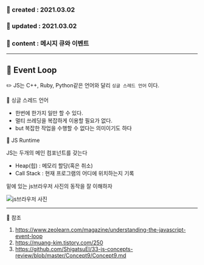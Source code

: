 ### 📅 created : 2021.03.02
### 📅 updated : 2021.03.02
### 📝 content : 메시지 큐와 이벤트

---

## 📝 Event Loop

✏️ JS는 C++, Ruby, Python같은 언어와 달리 `싱글 스레드 언어` 이다.

📜 싱글 스레드 언어

- 한번에 한가지 일만 할 수 있다.
- 멀티 쓰레딩을 복잡하게 이용할 필요가 없다.
- but 복잡한 작업을 수행할 수 없다는 의미이기도 하다

📜 JS Runtime

JS는 두개의 메인 컴포넌트를 갖는다

- Heap(힙) : 메모리 할당(혹은 취소)
- Call Stack : 현재 프로그램의 어디에 위치하는지 기록

밑에 있는 js브라우저 사진의 동작을 잘 이해하자

![js브라우저 사진](https://d6vdma9166ldh.cloudfront.net/media/images/9aacbcd0-44c5-45e1-b3eb-be84a2eb99d8.png)

---

📰 참조

1. https://www.zeolearn.com/magazine/understanding-the-javascript-event-loop
2. https://muang-kim.tistory.com/250
3. https://github.com/ShigatsuEl/33-js-concepts-review/blob/master/Concept9/Concept9.md
